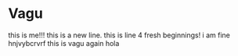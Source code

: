 # Vagu
this is me!!!
this is a new line.
this is line 4
fresh beginnings!
i am fine
 hnjvybcrvrf
 this is vagu again
 hola
